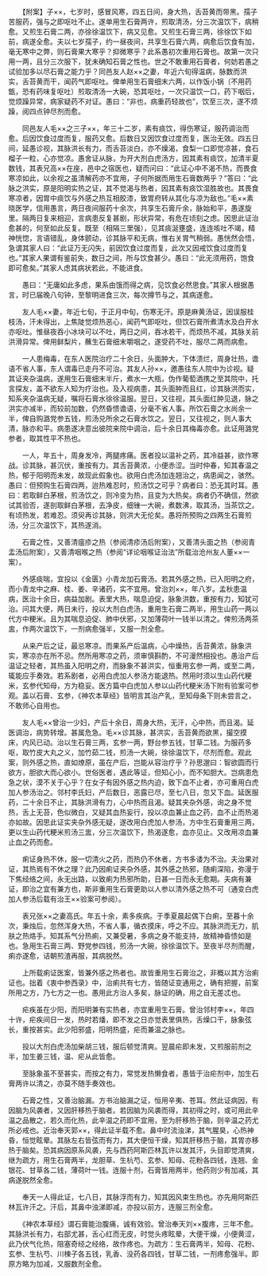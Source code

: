 <!-- { "loadSidebar": true } -->
　　【附案】子××，七岁时，感冒风寒，四五日间，身大热，舌苔黄而带黑。孺子苦服药，强与之即呕吐不止。遂单用生石膏两许，煎取清汤，分三次温饮下，病稍愈。又煎生石膏二两，亦徐徐温饮下，病又见愈。又煎生石膏三两，徐徐饮下如前，病遂全愈。夫以七岁孺子，约一昼夜间，共享生石膏六两，病愈后饮食有加，毫无寒中之弊，则石膏果大寒乎？抑微寒乎？此系愚初次重用石膏也。故第一次只用一两，且分三次服下，犹未确知石膏之性也。世之不敢重用石膏者，何妨若愚之试验加多以尽石膏之能力乎？同邑友人赵××之妻，年近六旬得温病，脉数而洪实，舌苔黄而干，闻药气即呕吐。俾单用生石膏细末六两，以作饭小锅（不用药甑，恐有药味复呕吐）煎取清汤一大碗，恐其呕吐，一次只温饮一口，药下咽后，觉烦躁异常，病家疑药不对证。愚曰：“非也，病重药轻故也”，饮至三次，遂不烦躁，阅四点钟尽剂而愈。

　　同邑友人毛××之三子××，年三十二岁，素有痰饮，得伤寒证，服药调治而愈。后因饮食过度而复，服药又愈。后数日又因饮食过度而复，医治无效。四五日间，延愚诊视，其脉洪长有力，而舌苔淡白，亦不燥渴，食梨一口即觉凉甚，食石榴子一粒，心亦觉凉。愚舍证从脉，为开大剂白虎汤方，因其素有痰饮，加清半夏数钱，其表兄高××在座，邑中之宿医也，疑而问曰：“此证心中不渴不热，而畏食寒凉如此，以余视之虽清解药亦不宜用，子何所据而用生石膏数两乎？”答曰：“此脉之洪实，原是阳明实热之证，其不觉渴与热者，因其素有痰饮湿胜故也。其畏食寒凉者，因胃中痰饮与外感之热互相胶漆，致胃府转从其化与凉为敌也。”毛××素晓医学，信用愚言，两日夜间服药十余次，共享生石膏斤余，脉始和平，愚遂旋里。隔两日复来相迎，言病患反复甚剧，形状异常，有危在顷刻之虑。因思此证治愈甚的，何至如此反复。既至（相隔三里强），见其痰涎壅盛，连连咳吐不竭，精神恍惚，言语错乱，身体颤动，诊其脉平和无病，惟右关胃气稍弱。愚恍然会悟，急谓其家人曰：“此证万无闪失，前因饮食过度而复，此次又因戒饮食过度而复也。”其家人果谓有鉴前失，数日之间，所与饮食甚少。愚曰：“此无须用药，饱食即可愈矣。”其家人虑其病状若此，不能进食。

　　愚曰：“无庸如此多虑，果系由饿而得之病，见饮食必然思食。”其家人根据愚言，时已届晚八句钟，至黎明进食三次，每次撙节与之，其病遂愈。

　　友人毛××妻，年近七旬，于正月中旬，伤寒无汗。原是麻黄汤证，因误服桂枝汤，汗未得出，上焦陡觉烦热恶心，闻药气即呕吐，但饮石膏所煮清水及白开水亦呕吐。惟昼夜吞小冰块可以不吐，两日之间，吞冰若干，而烦热不减，其脉关前洪滑异常。俾用鲜梨片，蘸生石膏细末嚼咽之，遂受药不吐，服尽二两而病愈。

　　一人患梅毒，在东人医院治疗二十余日，头面肿大，下体溃烂，周身壮热，谵语不省人事，东人谓毒已走丹不可治。其友人孙××，邀愚往东人院中为诊视。疑其证夹杂温病，遂用生石膏细末半斤，煮水一大瓶，伪作葡萄酒携之至其院中，托言探友，盖不欲东人知为疗治也。及入视病患，其头面肿而且红，诊其脉洪而实，知系夹杂温病无疑，嘱将石膏水徐徐温服。翌日，又往视，其头面红肿见退，脉之洪实亦减半，而较前加数，仍然昏愦谵语，分毫不省人事。所饮石膏之水尚余一半，俾自购潞党参五钱，煎汤兑所余之石膏水饮之。翌日，又往视之，则人事大清，脉亦和平。病患遂决意出彼院来院中调治，后十余日其梅毒亦愈。此证用潞党参者，取其性平不热也。

　　一人，年五十，周身发冷，两腿疼痛。医者投以温补之药，其冷益甚，欲作寒战。诊其脉，甚沉伏，重按有力。其舌苔黄浓，小便赤涩。当时仲春，知其春温之热，郁于阳明而未发，故现此假象也。欲用白虎汤加连翘治之，病患闻之，骇然。愚曰：但预购生石膏四两，迨热难忍时，煎汤饮之可乎？病者曰：恐无其时耳。愚曰：若取鲜白茅根，煎汤饮之，则冷变为热，且变为大热矣。病者仍不确信，然欲试其验否，遂剖取鲜白茅根，去净皮，细锉一大碗，煮数沸，取其汤，当茶饮之。有顷热发，若难忍。须臾再诊其脉，则洪大无伦矣。愚将所预购之四两生石膏煎汤，分三次温饮下，其热遂消。

　　石膏之性，又善清瘟疹之热（参阅清疹汤后附案），又善清头面之热（参阅青盂汤后附案），又善清咽喉之热（参阅“详论咽喉证治法”所载治沧州友人董××一案）。

　　外感痰喘，宜投以《金匮》小青龙加石膏汤。若其外感之热，已入阳明之府，而小青龙中之麻、桂、姜、辛诸药，实不宜用。曾治刘××，年八岁。孟秋患温病，医治十余日，病益加剧。表里大热，喘息迫促，脉象洪数，重按有力，知犹可治。问其大便，两日未行，投以大剂白虎汤，重用生石膏二两半，用生山药一两以代方中粳米。且为其喘息迫促、肺中伏邪，又加薄荷叶一钱半以清之。俾煎汤两茶盅，作两次温饮下，一剂病愈强半，又服一剂全愈。

　　从来产后之证，最忌寒凉。而果系产后温病，心中燥热，舌苔黄浓，脉象洪实，寒凉亦在所不忌。然所用寒凉之药，须审慎斟酌，不可漫然相投也。愚治产后温证之轻者，其热虽入阳明之府，而脉象不甚洪实，恒重用玄参一两，或至二两，辄能应手奏效。若系剧者，必用白虎加人参汤方能退热。然用时须以生山药代粳米，玄参代知母，方为稳妥。医方篇中白虎加人参以山药代粳米汤下附有验案可参观。盖以石膏、玄参，《神农本草经》皆明言其治产乳，至知母条下则未尝言之，不敢师心自用也。

　　友人毛××曾治一少妇，产后十余日，周身大热，无汗，心中热，而且渴。延医调治，病势转增。甚属危急。毛××诊其脉，甚洪实，舌苔黄而欲黑，撮空摸床，内风已动。治以生石膏三两，玄参一两，野台参五钱，甘草二钱。为服药多呕，取竹皮大丸之义，加竹茹二钱，煎汤一大碗，徐徐温饮下，尽剂而愈。观此案，则外感之热，直如燎原，虽在产后，岂能从容治疗乎？孙思邈曰：智欲圆而行欲方，胆欲大而心欲小。世俗医者，遇此等证，但知心小，而不知胆大。岂病患危急之状，漠不关于心乎？在女子有因外感之热内迫，致下血不止者，亦可重用白虎加人参汤治之。邻村李氏妇，产后数日，恶露已尽，至七八日，忽又下血。延医服药，二十余日不止，其脉洪滑有力，心中热而且渴。疑其夹杂外感，询之身不觉热，舌上无苔，色似微白，又疑其血热妄行，投以凉血兼止血之药，血不止而热渴亦如故。因思此证实夹杂外感无疑，遂改用白虎加人参汤，方中生石膏重用三两，更以生山药代粳米煎汤三盅，分三次温饮下，热渴遂愈，血亦见止。又改用凉血兼止血之药而愈。

　　痢证身热不休，服一切清火之药，而热仍不休者，方书多诿为不治。夫治果对证，其热焉有不休之理？此乃因痢证夹杂外感，其外感之热邪，随痢深陷，弥漫于下焦经络之间，永无出路，以致痢为热邪所助，日甚一日而永无愈期。夫病有兼证，即治之宜有兼方也，斯非重用生石膏更助以人参以清外感之热不可（通变白虎加人参汤后载有治王××验案可参阅）。

　　表兄张××之妻高氏。年五十余，素多疾病。于季夏晨起偶下白痢，至暮十余次，秉烛后，忽然浑身大热，不省人事，循衣摸床，呼之不应。其脉洪而无力，肌肤之热烙手。知其系气分热痢，又兼受暑，多病之身不能支持，故精神昏愦如是也。急用生石膏三两、野党参四钱，煎汤一大碗，徐徐温饮下。至夜半尽剂而醒，痢亦遂愈，诘朝煎渣再服，其病脱然。

　　上所载痢证医案，皆兼外感之热者也。故皆重用生石膏治之，非概以其方治痢证也。拙着《衷中参西录》中，治痢共有七方，皆随证变通用之，确有把握，前案所用之方，乃七方之一也。愚用此方治人多矣，脉证的确，用之自无差忒也。

　　疟疾虽在少阳，而阳明兼有实热者，亦宜重用生石膏。曾治邻村李××，年四十许，疟疾间日一发，热时若燔，即不发之日亦觉表里俱热，舌燥口干，脉象弦长，重按甚实。此少阳邪盛，阳明热盛，疟而兼温之脉也。

　　投以大剂白虎汤加柴胡三钱，服后顿觉清爽。翌晨疟即未发，又煎服前剂之半，加生姜三钱，温、疟从此皆愈。

　　至脉象虽不至甚实，而按之有力，常觉发热懒食者，愚皆于治疟剂中，加生石膏两许以清之，亦莫不随手奏效也。

　　石膏之性，又善治脑漏。方书治脑漏之证，恒用辛夷、苍耳。然此证病因，有因脑为风袭者，又因肝移热于脑者。若因脑为风袭而得，其初得之时，或可用此辛温之品散之，若久而化热，此辛温之药即不宜用，至为肝移热于脑，则辛温之药尤所必戒也。近治奉天郭××，得此证半载不愈。鼻中时流浊涕，其气腥臭，心热神昏，恒觉眩晕。其脉左右皆弦而有力，其大便恒干燥，知其肝移热于脑，其胃亦移热于脑矣。恐其病因原系风袭，先与西药阿斯匹林瓦许以发其汗，头目即觉清爽，继为疏方，用生石膏两半，龙胆草、生杭芍、玄参、知母、花粉各四钱，连翘、金银花、甘草各二钱，薄荷叶一钱。连服十剂，石膏皆用两半，他药则少有加减，其病遂脱然全愈。

　　奉天一人得此证，七八日，其脉浮而有力，知其因风束生热也。亦先用阿斯匹林瓦许汗之。汗后，其鼻中浊涕即减，亦投以前方，连服三剂全愈。

　　《神农本草经》谓石膏能治腹痛，诚有效验。曾治奉天刘××腹疼，三年不愈。其脉洪长有力，右部尤甚，舌心红而无皮，时觉头疼眩晕，大便干燥，小便黄涩，此乃伏气化热，阻塞奇经之经络，故作疼也。为疏方：生石膏两半，知母、花粉、玄参、生杭芍、川楝子各五钱，乳香、没药各四钱，甘草二钱，一剂疼愈强半。即原方略为加减，又服数剂全愈。

